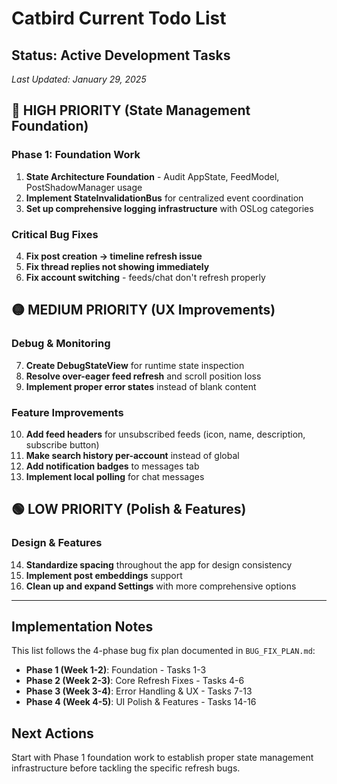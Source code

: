 # Catbird Current Todo List

## Status: Active Development Tasks
*Last Updated: January 29, 2025*

## 🔴 HIGH PRIORITY (State Management Foundation)

### Phase 1: Foundation Work
1. **State Architecture Foundation** - Audit AppState, FeedModel, PostShadowManager usage
2. **Implement StateInvalidationBus** for centralized event coordination  
3. **Set up comprehensive logging infrastructure** with OSLog categories

### Critical Bug Fixes
4. **Fix post creation → timeline refresh issue**
5. **Fix thread replies not showing immediately**
6. **Fix account switching** - feeds/chat don't refresh properly

## 🟡 MEDIUM PRIORITY (UX Improvements)

### Debug & Monitoring
7. **Create DebugStateView** for runtime state inspection
8. **Resolve over-eager feed refresh** and scroll position loss
9. **Implement proper error states** instead of blank content

### Feature Improvements  
10. **Add feed headers** for unsubscribed feeds (icon, name, description, subscribe button)
11. **Make search history per-account** instead of global
12. **Add notification badges** to messages tab
13. **Implement local polling** for chat messages

## 🟢 LOW PRIORITY (Polish & Features)

### Design & Features
14. **Standardize spacing** throughout the app for design consistency
15. **Implement post embeddings** support
16. **Clean up and expand Settings** with more comprehensive options

---

## Implementation Notes

This list follows the 4-phase bug fix plan documented in `BUG_FIX_PLAN.md`:

- **Phase 1 (Week 1-2)**: Foundation - Tasks 1-3
- **Phase 2 (Week 2-3)**: Core Refresh Fixes - Tasks 4-6  
- **Phase 3 (Week 3-4)**: Error Handling & UX - Tasks 7-13
- **Phase 4 (Week 4-5)**: UI Polish & Features - Tasks 14-16

## Next Actions
Start with Phase 1 foundation work to establish proper state management infrastructure before tackling the specific refresh bugs.